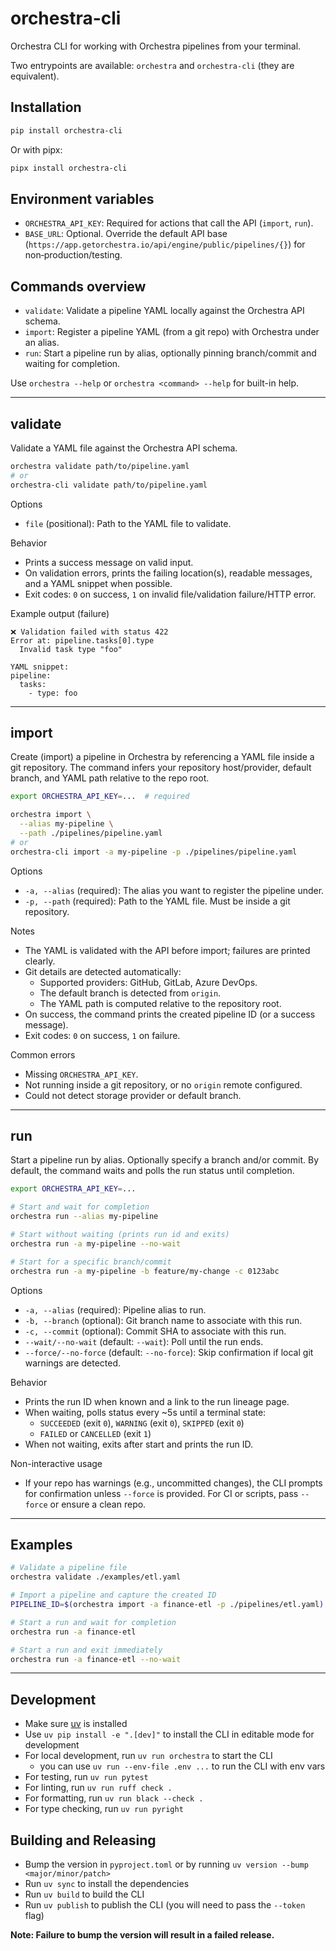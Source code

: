 # orchestra-cli

Orchestra CLI for working with Orchestra pipelines from your terminal.

Two entrypoints are available: `orchestra` and `orchestra-cli` (they are equivalent).

## Installation

```bash
pip install orchestra-cli
```

Or with pipx:

```bash
pipx install orchestra-cli
```

## Environment variables

- `ORCHESTRA_API_KEY`: Required for actions that call the API (`import`, `run`).
- `BASE_URL`: Optional. Override the default API base
  (`https://app.getorchestra.io/api/engine/public/pipelines/{}`) for non‑production/testing.

## Commands overview

- `validate`: Validate a pipeline YAML locally against the Orchestra API schema.
- `import`: Register a pipeline YAML (from a git repo) with Orchestra under an alias.
- `run`: Start a pipeline run by alias, optionally pinning branch/commit and waiting for completion.

Use `orchestra --help` or `orchestra <command> --help` for built-in help.

---

## validate

Validate a YAML file against the Orchestra API schema.

```bash
orchestra validate path/to/pipeline.yaml
# or
orchestra-cli validate path/to/pipeline.yaml
```

Options

- `file` (positional): Path to the YAML file to validate.

Behavior

- Prints a success message on valid input.
- On validation errors, prints the failing location(s), readable messages, and a YAML snippet when possible.
- Exit codes: `0` on success, `1` on invalid file/validation failure/HTTP error.

Example output (failure)

```text
❌ Validation failed with status 422
Error at: pipeline.tasks[0].type
  Invalid task type "foo"

YAML snippet:
pipeline:
  tasks:
    - type: foo
```

---

## import

Create (import) a pipeline in Orchestra by referencing a YAML file inside a git repository. The command infers your repository host/provider, default branch, and YAML path relative to the repo root.

```bash
export ORCHESTRA_API_KEY=...  # required

orchestra import \
  --alias my-pipeline \
  --path ./pipelines/pipeline.yaml
# or
orchestra-cli import -a my-pipeline -p ./pipelines/pipeline.yaml
```

Options

- `-a, --alias` (required): The alias you want to register the pipeline under.
- `-p, --path` (required): Path to the YAML file. Must be inside a git repository.

Notes

- The YAML is validated with the API before import; failures are printed clearly.
- Git details are detected automatically:
  - Supported providers: GitHub, GitLab, Azure DevOps.
  - The default branch is detected from `origin`.
  - The YAML path is computed relative to the repository root.
- On success, the command prints the created pipeline ID (or a success message).
- Exit codes: `0` on success, `1` on failure.

Common errors

- Missing `ORCHESTRA_API_KEY`.
- Not running inside a git repository, or no `origin` remote configured.
- Could not detect storage provider or default branch.

---

## run

Start a pipeline run by alias. Optionally specify a branch and/or commit. By default, the command waits and polls the run status until completion.

```bash
export ORCHESTRA_API_KEY=...

# Start and wait for completion
orchestra run --alias my-pipeline

# Start without waiting (prints run id and exits)
orchestra run -a my-pipeline --no-wait

# Start for a specific branch/commit
orchestra run -a my-pipeline -b feature/my-change -c 0123abc
```

Options

- `-a, --alias` (required): Pipeline alias to run.
- `-b, --branch` (optional): Git branch name to associate with this run.
- `-c, --commit` (optional): Commit SHA to associate with this run.
- `--wait/--no-wait` (default: `--wait`): Poll until the run ends.
- `--force/--no-force` (default: `--no-force`): Skip confirmation if local git warnings are detected.

Behavior

- Prints the run ID when known and a link to the run lineage page.
- When waiting, polls status every ~5s until a terminal state:
  - `SUCCEEDED` (exit `0`), `WARNING` (exit `0`), `SKIPPED` (exit `0`)
  - `FAILED` or `CANCELLED` (exit `1`)
- When not waiting, exits after start and prints the run ID.

Non-interactive usage

- If your repo has warnings (e.g., uncommitted changes), the CLI prompts for confirmation unless `--force` is provided. For CI or scripts, pass `--force` or ensure a clean repo.

---

## Examples

```bash
# Validate a pipeline file
orchestra validate ./examples/etl.yaml

# Import a pipeline and capture the created ID
PIPELINE_ID=$(orchestra import -a finance-etl -p ./pipelines/etl.yaml)

# Start a run and wait for completion
orchestra run -a finance-etl

# Start a run and exit immediately
orchestra run -a finance-etl --no-wait
```

---

## Development

- Make sure [uv](https://github.com/astral-sh/uv) is installed
- Use `uv pip install -e ".[dev]"` to install the CLI in editable mode for development
- For local development, run `uv run orchestra` to start the CLI
  - you can use `uv run --env-file .env ...` to run the CLI with env vars
- For testing, run `uv run pytest`
- For linting, run `uv run ruff check .`
- For formatting, run `uv run black --check .`
- For type checking, run `uv run pyright`

## Building and Releasing

- Bump the version in `pyproject.toml` or by running `uv version --bump <major/minor/patch>`
- Run `uv sync` to install the dependencies
- Run `uv build` to build the CLI
- Run `uv publish` to publish the CLI (you will need to pass the `--token` flag)

**Note: Failure to bump the version will result in a failed release.**
